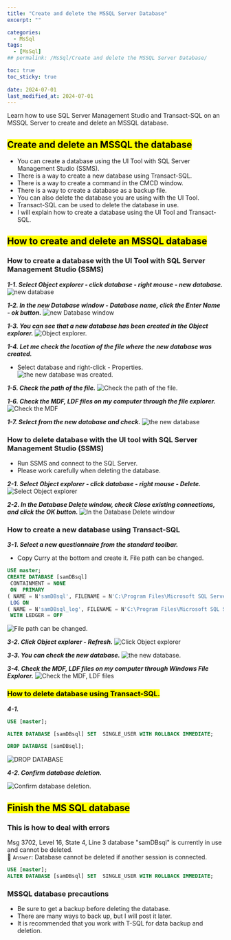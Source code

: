 ```yaml
---
title: "Create and delete the MSSQL Server Database"
excerpt: ""

categories:
  - MsSql
tags:
  - [MsSql]
## permalink: /MsSql/Create and delete the MSSQL Server Database/

toc: true
toc_sticky: true
 
date: 2024-07-01
last_modified_at: 2024-07-01
---
```


Learn how to use SQL Server Management Studio and Transact-SQL on an MSSQL Server to create and delete an MSSQL database.

## <mark>Create and delete an MSSQL the database</mark>

- You can create a database using the UI Tool with SQL Server Management Studio (SSMS).
- There is a way to create a new database using Transact-SQL.
- There is a way to create a command in the CMCD window.
- There is a way to create a database as a backup file.
- You can also delete the database you are using with the UI Tool.
- Transact-SQL can be used to delete the database in use.
- I will explain how to create a database using the UI Tool and Transact-SQL.
 
## <mark>How to create and delete an MSSQL database</mark>

### How to create a database with the UI Tool with SQL Server Management Studio (SSMS)

***1-1. Select Object explorer - click database - right mouse - new database.***
![new database](/assets/images/postsImages/MsSql/1003_Eng_Database_Create/1-1.jpg)

***1-2. In the new Database window - Database name, click the Enter Name - ok button.***
![new Database window](/assets/images/postsImages/MsSql/1003_Eng_Database_Create/1-2.jpg)

***1-3. You can see that a new database has been created in the Object explorer.***
![Object explorer.](/assets/images/postsImages/MsSql/1003_Eng_Database_Create/1-3.jpg)

***1-4. Let me check the location of the file where the new database was created.***

- Select database and right-click - Properties.
![the new database was created.](/assets/images/postsImages/MsSql/1003_Eng_Database_Create/1-4.jpg)

***1-5. Check the path of the file.***
![Check the path of the file.](/assets/images/postsImages/MsSql/1003_Eng_Database_Create/1-5.jpg)

***1-6. Check the MDF, LDF files on my computer through the file explorer.***
![Check the MDF](/assets/images/postsImages/MsSql/1003_Eng_Database_Create/1-6.jpg)

***1-7. Select from the new database and check.***
![the new database](/assets/images/postsImages/MsSql/1003_Eng_Database_Create/1-7.jpg)

### How to delete database with the UI tool with SQL Server Management Studio (SSMS)

- Run SSMS and connect to the SQL Server.
- Please work carefully when deleting the database.

***2-1. Select Object explorer - click database - right mouse - Delete.***
![Select Object explorer](/assets/images/postsImages/MsSql/1003_Eng_Database_Create/2-1.jpg)

***2-2. In the Database Delete window, check Close existing connections, and click the OK button.***
![In the Database Delete window](/assets/images/postsImages/MsSql/1003_Eng_Database_Create/2-2.jpg)


### How to create a new database using Transact-SQL

***3-1. Select a new questionnaire from the standard toolbar.***

- Copy Curry at the bottom and create it. File path can be changed.

``` sql
USE master;
CREATE DATABASE [samDBsql]
 CONTAINMENT = NONE
 ON  PRIMARY 
( NAME = N'samDBsql', FILENAME = N'C:\Program Files\Microsoft SQL Server\MSSQL16.MSSQLSERVER\MSSQL\DATA\samDBsql.mdf' , SIZE = 8192KB , FILEGROWTH = 65536KB )
 LOG ON 
( NAME = N'samDBsql_log', FILENAME = N'C:\Program Files\Microsoft SQL Server\MSSQL16.MSSQLSERVER\MSSQL\DATA\samDBsql_log.ldf' , SIZE = 8192KB , FILEGROWTH = 65536KB )
 WITH LEDGER = OFF
 ```

![File path can be changed.](/assets/images/postsImages/MsSql/1003_Eng_Database_Create/3-1.jpg)

***3-2. Click Object explorer - Refresh.***
![Click Object explorer](/assets/images/postsImages/MsSql/1003_Eng_Database_Create/3-2.jpg)

***3-3. You can check the new database.***
![the new database.](/assets/images/postsImages/MsSql/1003_Eng_Database_Create/3-3.jpg)

***3-4. Check the MDF, LDF files on my computer through Windows File Explorer.***
![Check the MDF, LDF files](/assets/images/postsImages/MsSql/1003_Eng_Database_Create/3-4.jpg)


### <mark>How to delete database using Transact-SQL.</mark> 

***4-1.***

```sql
USE [master];

ALTER DATABASE [samDBsql] SET  SINGLE_USER WITH ROLLBACK IMMEDIATE;

DROP DATABASE [samDBsql];
```

![DROP DATABASE](/assets/images/postsImages/MsSql/1003_Eng_Database_Create/4-1.jpg)

***4-2. Confirm database deletion.***

![Confirm database deletion.](/assets/images/postsImages/MsSql/1003_Eng_Database_Create/4-2.jpg)

## <mark>Finish the MS SQL database</mark>

### This is how to deal with errors

Msg 3702, Level 16, State 4, Line 3 database "samDBsql" is currently in use and cannot be deleted.  
🔔 `Answer`: Database cannot be deleted if another session is connected.

``` sql
USE [master];
ALTER DATABASE [samDBsql] SET  SINGLE_USER WITH ROLLBACK IMMEDIATE;
```

### MSSQL database precautions

- Be sure to get a backup before deleting the database.
- There are many ways to back up, but I will post it later.
- It is recommended that you work with T-SQL for data backup and deletion.

